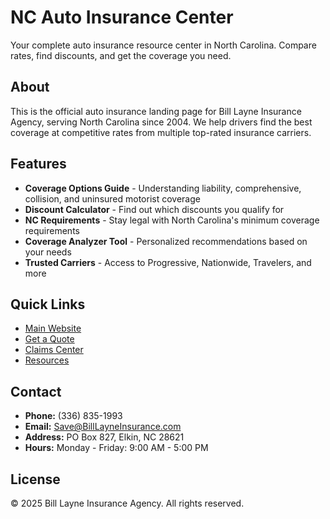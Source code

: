 # NC Auto Insurance Center

Your complete auto insurance resource center in North Carolina. Compare rates, find discounts, and get the coverage you need.

## About

This is the official auto insurance landing page for Bill Layne Insurance Agency, serving North Carolina since 2004. We help drivers find the best coverage at competitive rates from multiple top-rated insurance carriers.

## Features

- **Coverage Options Guide** - Understanding liability, comprehensive, collision, and uninsured motorist coverage
- **Discount Calculator** - Find out which discounts you qualify for
- **NC Requirements** - Stay legal with North Carolina's minimum coverage requirements
- **Coverage Analyzer Tool** - Personalized recommendations based on your needs
- **Trusted Carriers** - Access to Progressive, Nationwide, Travelers, and more

## Quick Links

- [Main Website](https://billlayneinsurance.com/)
- [Get a Quote](https://billlayneinsurance.com/auto-quote.html)
- [Claims Center](https://billlayne.github.io/NC-Insurance-Claims-Center.github.io/)
- [Resources](https://billlayne.github.io/Resources/)

## Contact

- **Phone:** (336) 835-1993
- **Email:** Save@BillLayneInsurance.com
- **Address:** PO Box 827, Elkin, NC 28621
- **Hours:** Monday - Friday: 9:00 AM - 5:00 PM

## License

© 2025 Bill Layne Insurance Agency. All rights reserved.